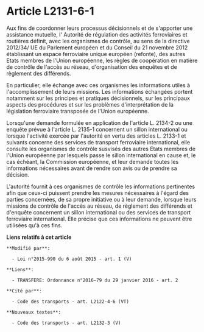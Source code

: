 # Article L2131-6-1

Aux fins de coordonner leurs processus décisionnels et de s'apporter une assistance mutuelle, l'     Autorité de régulation
des activités ferroviaires et routières  définit, avec les organismes de contrôle, au sens de la directive 2012/34/ UE du
Parlement européen et du Conseil du 21 novembre 2012 établissant un espace ferroviaire unique européen (refonte), des autres
Etats membres de l'Union européenne, les règles de coopération en matière de contrôle de l'accès au réseau, d'organisation
des enquêtes et de règlement des différends. 

En particulier, elle échange avec ces organismes les informations utiles à l'accomplissement de leurs missions. Les
informations échangées portent notamment sur les principes et pratiques décisionnels, sur les principaux aspects des
procédures et sur les problèmes d'interprétation de la législation ferroviaire transposée de l'Union européenne. 

Lorsqu'une demande formulée en application de l'article L. 2134-2 ou une enquête prévue à l'article L. 2135-1 concernent un
sillon international ou lorsque l'activité exercée par l'autorité en vertu des articles L. 2133-1 et suivants concerne des
services de transport ferroviaire international, elle consulte les organismes de contrôle susvisés des autres Etats membres
de l'Union européenne par lesquels passe le sillon international en cause et, le cas échéant, la Commission européenne, et
leur demande toutes les informations nécessaires avant de rendre son avis ou de prendre sa décision. 

L'autorité fournit à ces organismes de contrôle les informations pertinentes afin que ceux-ci puissent prendre les mesures
nécessaires à l'égard des parties concernées, de sa propre initiative ou à leur demande, lorsque leurs missions de contrôle
de l'accès au réseau, de règlement des différends et d'enquête concernent un sillon international ou des services de
transport ferroviaire international. Elle précise que ces informations ne peuvent être utilisées qu'à ces fins.

**Liens relatifs à cet article**

	**Modifié par**:

	  - Loi n°2015-990 du 6 août 2015 - art. 1 (V)

	**Liens**:

	  - TRANSFERE: Ordonnance n°2016-79 du 29 janvier 2016 - art. 2

	**Cité par**:

	  - Code des transports - art. L2122-4-6 (VT)

	**Nouveaux textes**:

	  - Code des transports - art. L2132-3 (V)
